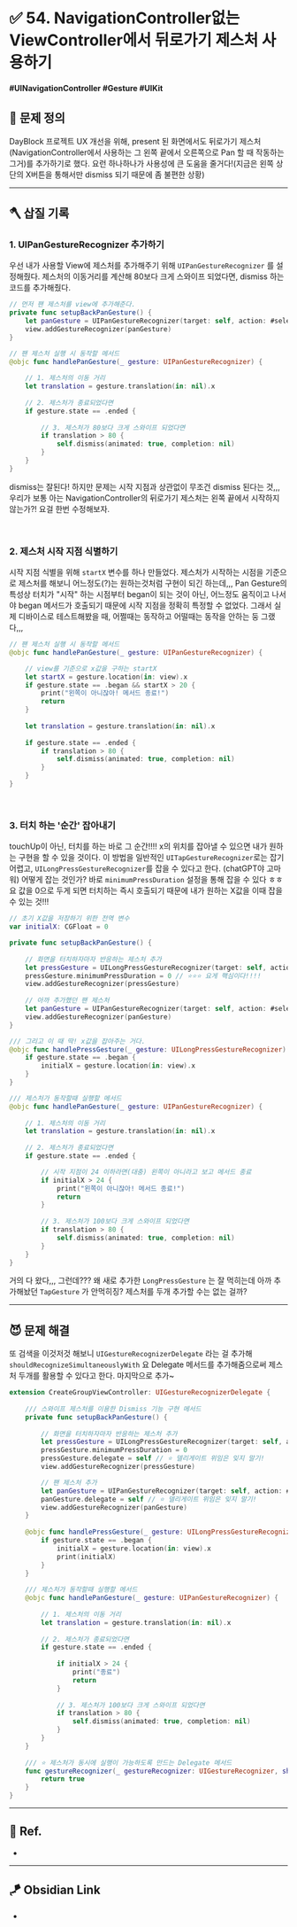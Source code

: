 # ✅ 54. NavigationController없는 ViewController에서 뒤로가기 제스처 사용하기

#### #UINavigationController #Gesture #UIKit 

## 🤔 문제 정의

DayBlock 프로젝트 UX 개선을 위해, present 된 화면에서도 뒤로가기 제스처(NavigationController에서 사용하는 그 왼쪽 끝에서 오른쪽으로 Pan 할 때 작동하는 그거)를 추가하기로 했다. 요런 하나하나가 사용성에 큰 도움을 줄거다!(지금은 왼쪽 상단의 X버튼을 통해서만 dismiss 되기 때문에 좀 불편한 상황)

---
## 🪓 삽질 기록

### 1. UIPanGestureRecognizer 추가하기

우선 내가 사용할 View에 제스처를 추가해주기 위해 `UIPanGestureRecognizer` 를 설정해줬다. 제스처의 이동거리를 계산해 80보다 크게 스와이프 되었다면, dismiss 하는 코드를 추가해줬다. 

~~~swift
// 먼저 팬 제스처를 view에 추가해준다.
private func setupBackPanGesture() {
    let panGesture = UIPanGestureRecognizer(target: self, action: #selector(handlePanGesture(_:)))
    view.addGestureRecognizer(panGesture)
}

// 팬 제스처 실행 시 동작할 메서드
@objc func handlePanGesture(_ gesture: UIPanGestureRecognizer) {
    
    // 1. 제스처의 이동 거리
    let translation = gesture.translation(in: nil).x
    
    // 2. 제스처가 종료되었다면
    if gesture.state == .ended {
        
        // 3. 제스처가 80보다 크게 스와이프 되었다면
        if translation > 80 {
            self.dismiss(animated: true, completion: nil)
        }
    }
}
~~~

dismiss는 잘된다! 하지만 문제는 시작 지점과 상관없이 무조건 dismiss 된다는 것,,, 우리가 보통 아는 NavigationController의 뒤로가기 제스처는 왼쪽 끝에서 시작하지 않는가?! 요걸 한번 수정해보자.

<br>

### 2. 제스처 시작 지점 식별하기

시작 지점 식별을 위해 `startX` 변수를 하나 만들었다. 제스처가 시작하는 시점을 기준으로 제스처를 해보니 어느정도(?)는 원하는것처럼 구현이 되긴 하는데,,, Pan Gesture의 특성상 터치가 "시작" 하는 시점부터 began이 되는 것이 아닌, 어느정도 움직이고 나서야 began 메서드가 호출되기 때문에 시작 지점을 정확히 특정할 수 없었다. 그래서 실제 디바이스로 테스트해봤을 때, 어쩔때는 동작하고 어떨때는 동작을 안하는 둥 그랬다,,,

~~~swift
// 팬 제스처 실행 시 동작할 메서드
@objc func handlePanGesture(_ gesture: UIPanGestureRecognizer) {

	// view를 기준으로 x값을 구하는 startX
	let startX = gesture.location(in: view).x
	if gesture.state == .began && startX > 20 { 
		print("왼쪽이 아니잖아! 메서드 종료!")
		return
	}
	
    let translation = gesture.translation(in: nil).x
    
    if gesture.state == .ended {
        if translation > 80 {
            self.dismiss(animated: true, completion: nil)
        }
    }
}
~~~
<br>

### 3. 터치 하는 '순간' 잡아내기

touchUp이 아닌, 터치를 하는 바로 그 순간!!!! x의 위치를 잡아낼 수 있으면 내가 원하는 구현을 할 수 있을 것이다. 이 방법을 일반적인 `UITapGestureRecognizer`로는 잡기 어렵고, `UILongPressGestureRecognizer`를 잡을 수 있다고 한다. (chatGPT야 고마워) 어떻게 잡는 것인가? 바로 `minimumPressDuration` 설정을 통해 잡을 수 있다 ㅎㅎ 요 값을 0으로 두게 되면 터치하는 즉시 호출되기 때문에 내가 원하는 X값을 이때 잡을 수 있는 것!!!

~~~swift
// 초기 X값을 저장하기 위한 전역 변수
var initialX: CGFloat = 0

private func setupBackPanGesture() {
    
    // 화면을 터치하자마자 반응하는 제스처 추가
    let pressGesture = UILongPressGestureRecognizer(target: self, action: #selector(handlePressGesture(_:)))
    pressGesture.minimumPressDuration = 0 // ⭐️⭐️⭐️ 요게 핵심이다!!!!
    view.addGestureRecognizer(pressGesture)
    
    // 아까 추가했던 팬 제스처
    let panGesture = UIPanGestureRecognizer(target: self, action: #selector(handlePanGesture(_:)))
    view.addGestureRecognizer(panGesture)
}

/// 그리고 이 때 딱! x값을 잡아주는 거다.
@objc func handlePressGesture(_ gesture: UILongPressGestureRecognizer) {
    if gesture.state == .began {
        initialX = gesture.location(in: view).x
    }
}

/// 제스처가 동작할때 실행할 메서드
@objc func handlePanGesture(_ gesture: UIPanGestureRecognizer) {
    
    // 1. 제스처의 이동 거리
    let translation = gesture.translation(in: nil).x
    
    // 2. 제스처가 종료되었다면
    if gesture.state == .ended {

		// 시작 지점이 24 이하라면(대충) 왼쪽이 아니라고 보고 메서드 종료
        if initialX > 24 {
            print("왼쪽이 아니잖아! 메서드 종료!")
            return
        }
        
        // 3. 제스처가 100보다 크게 스와이프 되었다면
        if translation > 80 {
            self.dismiss(animated: true, completion: nil)
        }
    }
}
~~~

거의 다 왔다,,, 그런데??? 왜 새로 추가한 `LongPressGesture` 는 잘 먹히는데 아까 추가해놨던 `TapGesture` 가 안먹히징? 제스처를 두개 추가할 수는 없는 걸까?

---
## 😈 문제 해결

또 검색을 이것저것 해보니 `UIGestureRecognizerDelegate` 라는 걸 추가해 `shouldRecognizeSimultaneouslyWith` 요 Delegate 메서드를 추가해줌으로써 제스처 두개를 활용할 수 있다고 한다. 마지막으로 추가~

~~~swift
extension CreateGroupViewController: UIGestureRecognizerDelegate {
    
    /// 스와이프 제스처를 이용한 Dismiss 기능 구현 메서드
    private func setupBackPanGesture() {
        
        // 화면을 터치하자마자 반응하는 제스처 추가
        let pressGesture = UILongPressGestureRecognizer(target: self, action: #selector(handlePressGesture(_:)))
        pressGesture.minimumPressDuration = 0
        pressGesture.delegate = self // ⭐️ 델리게이트 위임은 잊지 말기!
        view.addGestureRecognizer(pressGesture)

        // 팬 제스처 추가
        let panGesture = UIPanGestureRecognizer(target: self, action: #selector(handlePanGesture(_:)))
        panGesture.delegate = self // ⭐️ 델리게이트 위임은 잊지 말기!
        view.addGestureRecognizer(panGesture)
    }
    
    @objc func handlePressGesture(_ gesture: UILongPressGestureRecognizer) {
        if gesture.state == .began {
            initialX = gesture.location(in: view).x
            print(initialX)
        }
    }
    
    /// 제스처가 동작할때 실행할 메서드
    @objc func handlePanGesture(_ gesture: UIPanGestureRecognizer) {
        
        // 1. 제스처의 이동 거리
        let translation = gesture.translation(in: nil).x
        
        // 2. 제스처가 종료되었다면
        if gesture.state == .ended {
            
            if initialX > 24 {
                print("종료")
                return
            }
            
            // 3. 제스처가 100보다 크게 스와이프 되었다면
            if translation > 80 {
                self.dismiss(animated: true, completion: nil)
            }
        }
    }
    
    /// ⭐️ 제스처가 동시에 실행이 가능하도록 만드는 Delegate 메서드
    func gestureRecognizer(_ gestureRecognizer: UIGestureRecognizer, shouldRecognizeSimultaneouslyWith otherGestureRecognizer: UIGestureRecognizer) -> Bool {
        return true
    }
}
~~~

---
## 💌 Ref.
- 

---
## 🪁 Obsidian Link
- 